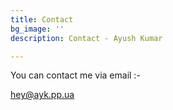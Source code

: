 ```yaml
---
title: Contact
bg_image: ''
description: Contact - Ayush Kumar

---
```

You can contact me via email :-

[hey@ayk.pp.ua](mailto:hey@ayk.pp.ua)